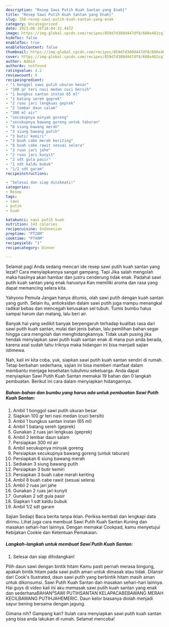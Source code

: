 ```yaml
---
description: "Resep Sawi Putih Kuah Santan yang Enak}"
title: "Resep Sawi Putih Kuah Santan yang Enak}"
slug: 358-resep-sawi-putih-kuah-santan-yang-enak
category: Uncategorized
date: 2023-06-16T18:04:31.447Z
image: https://img-global.cpcdn.com/recipes/859d7d380d447df8/680x482cq70/sawi-putih-kuah-santan-foto-resep-utama.jpg
hideToc: false
enableToc: true
enableTocContent: false
thumbnail: https://img-global.cpcdn.com/recipes/859d7d380d447df8/680x482cq70/sawi-putih-kuah-santan-foto-resep-utama.jpg
cover: https://img-global.cpcdn.com/recipes/859d7d380d447df8/680x482cq70/sawi-putih-kuah-santan-foto-resep-utama.jpg
author: Admin
authorAv: notfound
ratingvalue: 4.2
reviewcount: 4
recipeingredient:
- "1 bonggol sawi putih ukuran besar"
- "100 gr teri nasi medan cuci bersih"
- "1 bungkus santan instan 65 ml"
- "1 batang sereh geprek"
- "2 ruas jari lengkuas geprek"
- "2 lembar daun salam"
- "300 ml air"
- "secukupnya minyak goreng"
- "secukupnya bawang goreng untuk taburan"
- "6 siung bawang merah"
- "3 siung bawang putih"
- "3 butir kemiri"
- "3 buah cabe merah keriting"
- "8 buah cabe rawit sesuai selera"
- "2 ruas jari jahe"
- "2 ruas jari kunyit"
- "2 sdt gula pasir"
- "1 sdt kaldu bubuk"
- "1/2 sdt garam"
recipeinstructions:

- "Selesai dan siap dinikmati!"
categories:
- Resep
tags:
- sawi
- putih
- kuah

katakunci: sawi putih kuah 
nutrition: 143 calories
recipecuisine: Indonesian
preptime: "PT28M"
cooktime: "PT40M"
recipeyield: "1"
recipecategory: Dinner

---
```



Selamat pagi Anda sedang mencari ide resep sawi putih kuah santan yang lezat? Cara menyiapkannya sangat gampang. Tapi Jika salah mengolah maka hasilnya akan hambar dan justru cenderung tidak enak. Padahal sawi putih kuah santan yang enak harusnya Kan memiliki aroma dan rasa yang dapat memancing selera kita.


Yahyono Pemula Jangan hanya ditumis, olah sawi putih dengan kuah santan yang gurih. Selain itu, antioksidan dalam sawi putih juga mampu menangkal radikal bebas dan mencegah kerusakan sel tubuh. Tumis bumbu halus sampai harum dan matang, lalu beri air.

Banyak hal yang sedikit banyak berpengaruh terhadap kualitas rasa dari sawi putih kuah santan, mulai dari jenis bahan, lalu pemilihan bahan segar hingga cara mengolah dan menghidangkannya. Tidak usah pusing jika hendak menyiapkan sawi putih kuah santan enak di mana pun anda berada, karena asal sudah tahu triknya maka hidangan ini bisa menjadi sajian istimewa.


Nah, kali ini kita coba, yuk, siapkan sawi putih kuah santan sendiri di rumah. Tetap berbahan sederhana, sajian ini bisa memberi manfaat dalam membantu menjaga kesehatan tubuhmu sekeluarga. Anda dapat menyiapkan Sawi Putih Kuah Santan memakai 19 bahan dan 0 langkah pembuatan. Berikut ini cara dalam menyiapkan hidangannya.

<!--inarticleads1-->

##### Bahan-bahan dan bumbu yang harus ada untuk pembuatan Sawi Putih Kuah Santan:

1. Ambil 1 bonggol sawi putih ukuran besar
1. Siapkan 100 gr teri nasi medan (cuci bersih)
1. Ambil 1 bungkus santan instan (65 ml)
1. Ambil 1 batang sereh (geprek)
1. Gunakan 2 ruas jari lengkuas (geprek)
1. Ambil 2 lembar daun salam
1. Persiapkan 300 ml air
1. Ambil secukupnya minyak goreng
1. Persiapkan secukupnya bawang goreng (untuk taburan)
1. Persiapkan 6 siung bawang merah
1. Sediakan 3 siung bawang putih
1. Persiapkan 3 butir kemiri
1. Persiapkan 3 buah cabe merah keriting
1. Ambil 8 buah cabe rawit (sesuai selera)
1. Ambil 2 ruas jari jahe
1. Gunakan 2 ruas jari kunyit
1. Gunakan 2 sdt gula pasir
1. Siapkan 1 sdt kaldu bubuk
1. Ambil 1/2 sdt garam


Sajian Sedap) Baca berita tanpa iklan. Periksa kembali dan lengkapi data dirimu. Lihat juga cara membuat Sawi Putih Kuah Santan Kuning dan masakan sehari-hari lainnya. Dengan memakai Cookpad, kamu menyetujui Kebijakan Cookie dan Ketentuan Pemakaian. 

<!--inarticleads2-->

##### Langkah-langkah untuk membuat Sawi Putih Kuah Santan:


1. Selesai dan siap dihidangkan!

Pilih daun sawi dengan bintik hitam Kamu pasti pernah merasa bingung, apakah bintik hitam pada sawi putih aman untuk dimasak atau tidak. Dilansir dari Cook&#39;s Ilustrated, daun sawi putih yang berbintik hitam masih aman untuk dikonsumsi. Sawi Putih Kuah Santan dan masakan sehari-hari lainnya. Hai guys di video kali ini aku memasak sawi putih kuah santan yang enak dan sederhanaBAHAN²SAWI PUTIHSANTAN KELAPACABEBAWANG MERAH KECILBAWANG PUTIHJAHEMERIC. Daun kelor biasanya diolah menjadi sayur bening bersama dengan jagung. 

Gimana nih? Gampang kan? Itulah cara menyiapkan sawi putih kuah santan yang bisa anda lakukan di rumah. Selamat mencoba!
